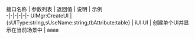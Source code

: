 接口名称 | 参数列表 |  返回值 | 说明 | 示例  
-|-|-|-|-|-
UIMgr:CreateUI | {sUIType:string,sUseName:string,tbAttribute:table} | iUI:UI | 创建单个UI并显示在当前场景中 | aaaa
